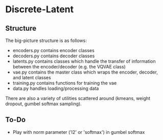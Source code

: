 # Discrete-Latent

## Structure

The big-picture structure is as follows:
- encoders.py contains encoder classes
- decoders.py contains decoder classes
- latents.py contains classes which handle the transfer of 
information between the encoder/decoder (e.g. the VQVAE class)
- vae.py contains the master class which wraps the encoder,
decoder, and latent classes
- training.py contains functions for training the vae
- data.py handles loading/processing data

There are also a variety of utilities scattered around (kmeans, weight dropout, gumbel softmax sampling).

## To-Do

- Play with norm parameter ('l2' or 'softmax') in gumbel softmax